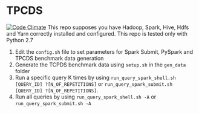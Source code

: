 # TPCDS
[![Code Climate](https://codeclimate.com/github/DeadManPoe/TPCDS/badges/gpa.svg)](https://codeclimate.com/github/DeadManPoe/TPCDS)
This repo supposes you have Hadoop, Spark, Hive, Hdfs and Yarn correctly installed
and configured. This repo is tested only with Python 2.7

1. Edit the ```config.sh``` file to set parameters for Spark Submit, PySpark and TPCDS benchmark data generation
1. Generate the TCPDS benchmark data using ```setup.sh``` in the ```gen_data``` folder
2. Run a specific query K times by using ```run_query_spark_shell.sh [QUERY_ID] ?[N_OF_REPETITIONS]```
or ```run_query_spark_submit.sh [QUERY_ID] ?[N_OF_REPETITIONS]```.
4. Run all queries by using ```run_query_spark_shell.sh -A``` or ```run_query_spark_submit.sh -A```
